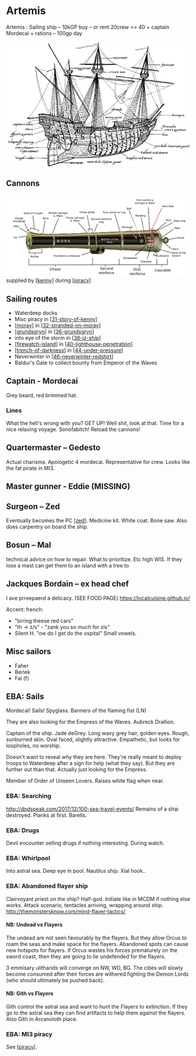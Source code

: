# Artemis

Artemis : Sailing ship – 10kGP buy – or rent 20crew == 40 + captain Mordecai + rations – 100gp day

![](artemis.png)

## Cannons
![](artemis-cannon.png)
supplied by [[kenny]] during [[piracy]]

## Sailing routes
- Waterdeep docks
- Misc piracy in [[31-story-of-kenny]]
- [[moray]] in [[32-stranded-on-moray]]
- [[grundsgryn]] in [[36-grundsgryn]]
- into eye of the storm in [[38-iz-ship]]
- [[firewatch-island]] in [[40-lighthouse-penetration]]
- [[trench-of-darkness]] in [[44-under-pressure]]
- Neverwinter in [[46-neverwinter-redshirt]]
- Baldur's Gate to collect bounty from Emperor of the Waves

## Captain - Mordecai
Grey beard, red brimmed hat.

### Lines
What the hell's wrong with you? GET UP!
Well shit, look at that.
Time for a nice relaxing voyage.
Sonofabitch! Reload the cannons!

## Quartermaster – Gedesto
Actual charisma. Apologetic 4 mordecai.
Representative for crew. Looks like the fat pirate in MI3.

## Master gunner - Eddie (MISSING)

## Surgeon – Zed
Eventually becomes the PC [[zed]].
Medicine kit. White coat. Bone saw. Also does carpentry on board the ship.

## Bosun – Mal
technical advice on how to repair. What to prioritize. Etc high WIS.
If they lose a mast can get them to an island with a tree to

## Jackques Bordain – ex head chef
I ave prreepaerd a delicacy. (SEE FOOD PAGE)
https://localcuisine.github.io/

Accent: french:
- "brring theese red cars"
- "th -> z/s" - "zank you so much for zis"
- Silent H. "ow do I get do the ospital"
Small vowels.

## Misc sailors
- Faher
- Berlek
- Fai (f)

## EBA: Sails
Mordecai! Sails!
Spyglass. Banners of the flaming fist (LN)

They are also looking for the Empress of the Waves. Aubreck Drallion.

Captain of the ship. Jade deGrey.
Long wavy grey hair, golden eyes. Rough, sunburned skin. Oval faced, slightly attractive.
Empathetic, but looks for loopholes, no worship.

Doesn't want to reveal why they are here. They're really meant to deploy troops to Waterdeep after a sign for help (what they say). But they are further out than that.
Actually just looking for the Empress.

Member of Order of Unseen Lovers.
Raises white flag when near.

### EBA: Searching
http://dndspeak.com/2017/12/100-sea-travel-events/
Remains of a ship destroyed.
Planks at first. Barells.

### EBA: Drugs
Devil encounter selling drugs if nothing interesting. During watch.

### EBA: Whirlpool
Into astral sea.
Deep eye in pool.
Nautilus ship.
Xial hook..

### EBA: Abandoned flayer ship
Clairvoyant priest on the ship? Half-god.
Initiate like in MCDM if nothing else works.
Attack scenario, tentacles arriving, wrapping around ship.
http://themonstersknow.com/mind-flayer-tactics/

#### NB: Undead vs Flayers
The undead are not seen favourably by the flayers. But they allow Orcus to roam the seas and make space for the flayers. Abandoned spots can cause new hotspots for flayers. If Orcus wastes his forces prematurely on the sword coast, then they are going to lie undefended for the flayers.

3 emmisary ulitharids will converge on NW, WD, BG. The cities will slowly become consumed after their forces are withered fighting the Demon Lords (who should ultimately be pushed back).
#### NB: Gith vs Flayers
Gith control the astral sea and want to hunt the Flayers to extinction. If they go to the astral sea they can find artifacts to help them against the flayers. Also Gith in Arcanoloth place.

### EBA: MI3 piracy
See [[piracy]].

[//begin]: # "Autogenerated link references for markdown compatibility"
[kenny]: ../npcs/kenny "Kenny"
[piracy]: piracy "piracy"
[31-story-of-kenny]: ../recaps/31-story-of-kenny "31-story-of-kenny"
[moray]: moray "Moray"
[32-stranded-on-moray]: ../recaps/32-stranded-on-moray "32-stranded-on-moray"
[grundsgryn]: grundsgryn "Grundsgryn"
[36-grundsgryn]: ../recaps/36-grundsgryn "36-grundsgryn"
[38-iz-ship]: ../recaps/38-iz-ship "38-iz-ship"
[firewatch-island]: firewatch-island "Firewatch island"
[40-lighthouse-penetration]: ../recaps/40-lighthouse-penetration "40-lighthouse-penetration"
[trench-of-darkness]: trench-of-darkness "Trench of Darkness"
[44-under-pressure]: ../recaps/44-under-pressure "44-under-pressure"
[46-neverwinter-redshirt]: ../recaps/46-neverwinter-redshirt "46-neverwinter-redshirt"
[zed]: ../pcs/zed "Zed"
[//end]: # "Autogenerated link references"
